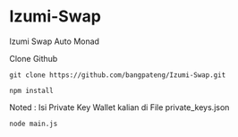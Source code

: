# Izumi-Swap
Izumi Swap Auto Monad

Clone Github

```
git clone https://github.com/bangpateng/Izumi-Swap.git
```

```
npm install
```

Noted : Isi Private Key Wallet kalian di File private_keys.json

```
node main.js
```

